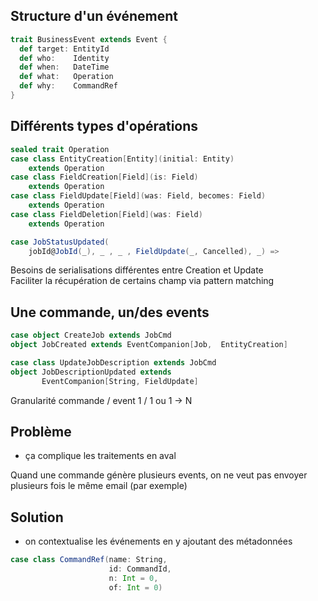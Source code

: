 ## Structure d'un événement

```scala
trait BusinessEvent extends Event {
  def target: EntityId
  def who:    Identity
  def when:   DateTime
  def what:   Operation
  def why:    CommandRef
}
```




## Différents types d'opérations

```scala
sealed trait Operation
case class EntityCreation[Entity](initial: Entity) 
    extends Operation
case class FieldCreation[Field](is: Field) 
    extends Operation
case class FieldUpdate[Field](was: Field, becomes: Field) 
    extends Operation
case class FieldDeletion[Field](was: Field) 
    extends Operation
```

```scala
case JobStatusUpdated(
    jobId@JobId(_), _ , _ , FieldUpdate(_, Cancelled), _) =>
``` 
<!-- .element: class="fragment" -->

<aside class="notes">
    Besoins de serialisations différentes entre Creation et Update<br/>
    Faciliter la récupération de certains champ via pattern matching
</aside>



## Une commande, un/des events

```scala
case object CreateJob extends JobCmd
object JobCreated extends EventCompanion[Job,  EntityCreation]

case class UpdateJobDescription extends JobCmd
object JobDescriptionUpdated extends 
       EventCompanion[String, FieldUpdate]

``` 
<aside class="notes">
    Granularité commande / event
    1 / 1 ou 1 -> N
</aside>



## Problème

* ça complique les traitements en aval

<aside class="notes">
    Quand une commande génère plusieurs events, on ne veut pas envoyer plusieurs fois le même email (par exemple)
</aside>



## Solution

* on contextualise les événements en y ajoutant des métadonnées

```scala
case class CommandRef(name: String, 
                      id: CommandId, 
                      n: Int = 0, 
                      of: Int = 0)
```